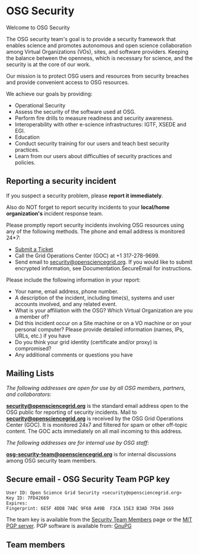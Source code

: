 # OSG Security

Welcome to OSG Security

The OSG security team's goal is to provide a security framework that enables science and promotes autonomous and open science collaboration among Virtual Organizations (VOs), sites, and software providers. Keeping the balance between the openness, which is necessary for science, and the security is at the core of our work. 

Our mission is to protect OSG users and resources from security breaches and provide convenient access to OSG resources. 

We achieve our goals by providing:

- Operational Security
 - Assess the security of the software used at OSG.
 - Perform fire drills to measure readiness and security awareness.
- Interoperability with other e-science infrastructures: IGTF, XSEDE and EGI.
- Education
 - Conduct security training for our users and teach best security practices.
 - Learn from our users about difficulties of security practices and policies.

## Reporting a security incident

If you suspect a security problem, please **report it immediately**.

Also do NOT forget to report security incidents to your **local/home organization's** incident response team.

Please promptly report security incidents involving OSG resources using any of the following methods. The phone and email address is monitored 24\*7:

-   [Submit a Ticket](https://ticket.grid.iu.edu/goc/security)
-   Call the Grid Operations Center (GOC) at +1 317-278-9699.
-   Send email to <security@opensciencegrid.org>. If you would like to submit encrypted information, see Documentation.SecureEmail for instructions.

Please include the following information in your report:

-   Your name, email address, phone number.
-   A description of the incident, including time(s), systems and user accounts involved, and any related event.
-   What is your affiliation with the OSG? Which Virtual Organization are you a member of?
-   Did this incident occur on a Site machine or on a VO machine or on your personal computer? Please provide detailed information (names, IPs, URLs, etc.) if you have
-   Do you think your grid identity (certificate and/or proxy) is compromised?
-   Any additional comments or questions you have

## Mailing Lists
*The following addresses are open for use by all OSG members, partners, and collaborators:*

**<security@opensciencegrid.org>** is the standard email address open to the OSG public for reporting of security incidents. Mail to **<security@opensciencegrid.org>** is received by the OSG Grid Operations Center (GOC). It is monitored 24x7 and filtered for spam or other off-topic content. The GOC acts immediately on all mail incoming to this address.

*The following addresses are for internal use by OSG staff:*

**<osg-security-team@opensciencegrid.org>** is for internal discussions among OSG security team members.

## Secure email - OSG Security Team PGP key

``` file
User ID: Open Science Grid Security <security@opensciencegrid.org>
Key ID: 7FD42669
Expires:  
Fingerprint: 6E5F 4DD8 7ABC 9F68 A49B  F3CA 15E3 B3AD 7FD4 2669
```

The team key is available from the [Security Team Members](SecurityTeamMembers) page or the [MIT PGP server](http://pgp.mit.edu:11371/pks/lookup?search=security%40opensciencegrid.org&op=index). PGP software is available from: [GnuPG](http://www.gnupg.org/)

## Team members
